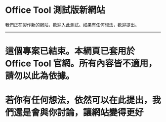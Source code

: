 # Office Tool 測試版新網站

我們正在製作新的網站，歡迎入此測試。如果有任何想法，歡迎提出。

----------------------

# 這個專案已結束。本網頁已套用於 Office Tool 官網。所有內容皆不適用，請勿以此為依據。

# 若你有任何想法，依然可以在此提出，我們還是會與你討論，讓網站變得更好
